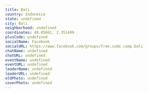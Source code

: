 ```yaml
---
title: Bali
country: Indonesia
state: undefined
city: Bali
neighborhood: undefined
coordinates: 48.85661, 2.351499
plusCode: undefined
socialName: Facebook
socialURL: https://www.facebook.com/groups/free.code.camp.bali
chatName: undefined
chatURL: undefined
eventName: undefined
eventURL: undefined
leaderName: undefined
leaderURL: undefined
oldPhoto: undefined
coverPhoto: undefined
---
```

